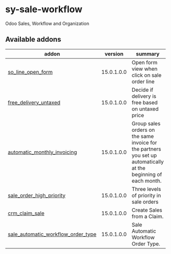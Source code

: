 # sy-sale-workflow
Odoo Sales, Workflow and Organization

[//]: # (addons)

Available addons
----------------
addon | version | summary
--- | --- | ---
[so_line_open_form](so_line_open_form/) | 15.0.1.0.0 | Open form view when click on sale order line
[free_delivery_untaxed](free_delivery_untaxed/) | 15.0.1.0.0 | Decide if delivery is free based on untaxed price
[automatic_monthly_invoicing](automatic_monthly_invoicing/) | 15.0.1.0.0 | Group sales orders on the same invoice for the partners you set up automatically at the beginning of each month.
[sale_order_high_priority](sale_order_high_priority/) | 15.0.1.0.0 | Three levels of priority in sale orders
[crm_claim_sale](crm_claim_sale/) | 15.0.1.0.0 | Create Sales from a Claim.
[sale_automatic_workflow_order_type](sale_automatic_workflow_order_type/) | 15.0.1.0.0 | Sale Automatic Workflow Order Type.

[//]: # (end addons)
